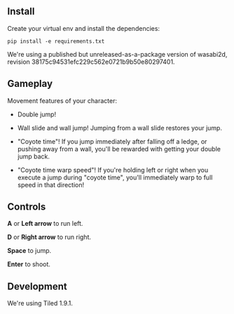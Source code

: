 
Install
-------

Create your virtual env and install the dependencies:

    pip install -e requirements.txt

We're using a published but unreleased-as-a-package version of wasabi2d, revision 38175c94531efc229c562e0721b9b50e80297401.


Gameplay
--------

Movement features of your character:

* Double jump!

* Wall slide and wall jump!  Jumping from a wall slide restores your jump.

* "Coyote time"!  If you jump immediately after falling off a ledge, or pushing
  away from a wall, you'll be rewarded with getting your double jump back.

* "Coyote time warp speed"!  If you're holding left or right when you execute
  a jump during "coyote time", you'll immediately warp to full speed in that
  direction!


Controls
--------

**A** or **Left arrow** to run left.

**D** or **Right arrow** to run right.

**Space** to jump.

**Enter** to shoot.


Development
-----------

We're using Tiled 1.9.1.
